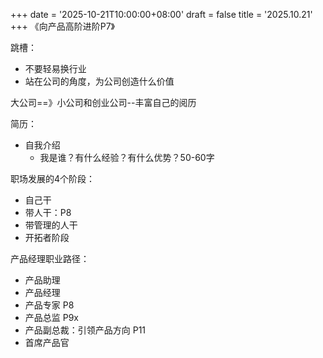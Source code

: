 +++
date = '2025-10-21T10:00:00+08:00'
draft = false
title = '2025.10.21'
+++
《向产品高阶进阶P7》

<!--more-->


跳槽：
- 不要轻易换行业
- 站在公司的角度，为公司创造什么价值


大公司==》小公司和创业公司--丰富自己的阅历


简历：
- 自我介绍
  - 我是谁？有什么经验？有什么优势？50-60字

职场发展的4个阶段：
- 自己干
- 带人干：P8
- 带管理的人干
- 开拓者阶段

产品经理职业路径：
- 产品助理
- 产品经理
- 产品专家 P8
- 产品总监 P9x
- 产品副总裁：引领产品方向 P11
- 首席产品官